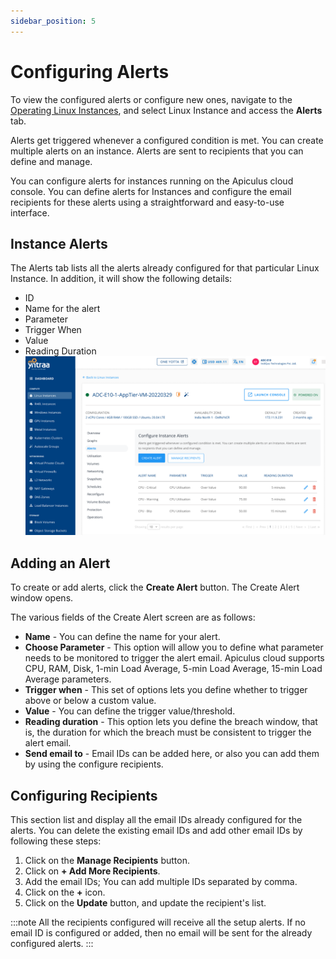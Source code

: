 ```yaml
---
sidebar_position: 5
---
```

# Configuring Alerts

To view the configured alerts or configure new ones, navigate to the [Operating Linux Instances](AboutLinuxInstances.md), and select Linux Instance and access the **Alerts** tab.

Alerts get triggered whenever a configured condition is met. You can create multiple alerts on an instance. Alerts are sent to recipients that you can define and manage.

You can configure alerts for instances running on the Apiculus cloud console. You can define alerts for Instances and configure the email recipients for these alerts using a straightforward and easy-to-use interface.
## Instance Alerts

The Alerts tab lists all the alerts already configured for that particular Linux Instance. In addition, it will show the following details:
- ID
- Name for the alert
- Parameter
- Trigger When
- Value
- Reading Duration
  ![createalert](img/createalert.png)
## Adding an Alert

To create or add alerts, click the **Create Alert** button. The Create Alert window opens.

The various fields of the Create Alert screen are as follows:

- **Name** - You can define the name for your alert.
- **Choose Parameter** - This option will allow you to define what parameter needs to be monitored to trigger the alert email. Apiculus cloud supports CPU, RAM, Disk, 1-min Load Average, 5-min Load Average, 15-min Load Average parameters.
- **Trigger when** - This set of options lets you define whether to trigger above or below a custom value.
- **Value** - You can define the trigger value/threshold.
- **Reading duration** - This option lets you define the breach window, that is, the duration for which the breach must be consistent to trigger the alert email.
- **Send email to** - Email IDs can be added here, or also you can add them by using the configure recipients.
## Configuring Recipients

This section list and display all the email IDs already configured for the alerts. You can delete the existing email IDs and add other email IDs by following these steps:

1. Click on the **Manage Recipients** button.
2. Click on **+ Add More Recipients**.
3. Add the email IDs; You can add multiple IDs separated by comma.
4. Click on the **+** icon.
5. Click on the **Update** button, and update the recipient's list.

:::note
All the recipients configured will receive all the setup alerts. If no email ID is configured or added, then no email will be sent for the already configured alerts.
:::





